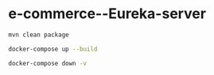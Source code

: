 # e-commerce--Eureka-server

```bash
mvn clean package
```

```bash
docker-compose up --build
```

```bash
docker-compose down -v
```

